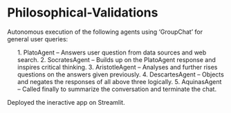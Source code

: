 # Philosophical-Validations

Autonomous execution of the following agents using ‘GroupChat’ for general user queries:
<ol> 1. PlatoAgent – Answers user question from data sources and web search.
2. SocratesAgent – Builds up on the PlatoAgent response and inspires critical thinking.
3. AristotleAgent – Analyses and further rises questions on the answers given previously.
4. DescartesAgent – Objects and negates the responses of all above three logically.
5. AquinasAgent – Called finally to summarize the conversation and terminate the chat. </ol>
   
Deployed the ineractive app on Streamlit.
